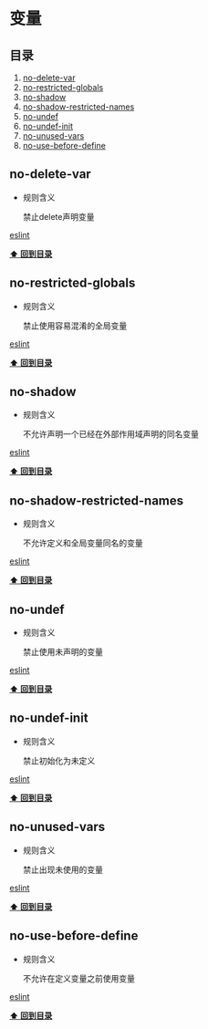 # 变量

## 目录

1. [no-delete-var](#no-delete-var)
2. [no-restricted-globals](#no-restricted-globals)
3. [no-shadow](#no-shadow)
4. [no-shadow-restricted-names](#no-shadow-restricted-names)
5. [no-undef](#no-undef)
6. [no-undef-init](#no-undef-init)
7. [no-unused-vars](#no-unused-vars)
8. [no-use-before-define](#no-use-before-define)

<a id='no-delete-var'></a>
## no-delete-var

- 规则含义

  禁止delete声明变量

[eslint](https://eslint.org/docs/rules/no-delete-var)

**[⬆ 回到目录](#目录)**

<a id='no-restricted-globals'></a>
## no-restricted-globals

- 规则含义

  禁止使用容易混淆的全局变量

[eslint](https://eslint.org/docs/rules/no-restricted-globals)

**[⬆ 回到目录](#目录)**

<a id='no-shadow'></a>
## no-shadow

- 规则含义

  不允许声明一个已经在外部作用域声明的同名变量

[eslint](https://eslint.org/docs/rules/no-shadow)

**[⬆ 回到目录](#目录)**

<a id='no-shadow-restricted-names'></a>
## no-shadow-restricted-names

- 规则含义

  不允许定义和全局变量同名的变量

[eslint](https://eslint.org/docs/rules/no-shadow-restricted-names)

**[⬆ 回到目录](#目录)**

<a id='no-undef'></a>
## no-undef

- 规则含义

  禁止使用未声明的变量

[eslint](https://eslint.org/docs/rules/no-undef)

**[⬆ 回到目录](#目录)**

<a id='no-undef-init'></a>
## no-undef-init

- 规则含义

  禁止初始化为未定义

[eslint](https://eslint.org/docs/rules/no-undef-init)

**[⬆ 回到目录](#目录)**

<a id='no-unused-vars'></a>
## no-unused-vars

- 规则含义

  禁止出现未使用的变量

[eslint](https://eslint.org/docs/rules/no-unused-vars)

**[⬆ 回到目录](#目录)**

<a id='no-use-before-define'></a>
## no-use-before-define

- 规则含义

  不允许在定义变量之前使用变量

[eslint](https://eslint.org/docs/rules/no-use-before-define)

**[⬆ 回到目录](#目录)**

